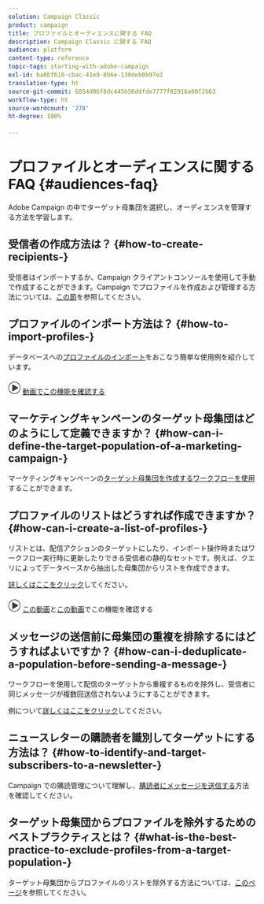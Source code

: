 ```yaml
---
solution: Campaign Classic
product: campaign
title: プロファイルとオーディエンスに関する FAQ
description: Campaign Classic に関する FAQ
audience: platform
content-type: reference
topic-tags: starting-with-adobe-campaign
exl-id: ba8bf610-cbac-41e9-8b6e-130deb8b97e2
translation-type: ht
source-git-commit: 6854d06f8dc445b56ddfde7777f02916a60f2b63
workflow-type: ht
source-wordcount: '278'
ht-degree: 100%

---
```


# プロファイルとオーディエンスに関する FAQ {#audiences-faq}

Adobe Campaign の中でターゲット母集団を選択し、オーディエンスを管理する方法を学習します。

## 受信者の作成方法は？ {#how-to-create-recipients-}

受信者はインポートするか、Campaign クライアントコンソールを使用して手動で作成することができます。Campaign でプロファイルを作成および管理する方法については、[この節](../../platform/using/about-profiles.md)を参照してください。

## プロファイルのインポート方法は？ {#how-to-import-profiles-}

データベースへの[プロファイルのインポート](../../platform/using/import-operations-samples.md)をおこなう簡単な使用例を紹介しています。

![](assets/do-not-localize/how-to-video.png) [動画でこの機能を確認する](https://docs.adobe.com/content/help/ja-JP/campaign-classic-learn/tutorials/getting-started/importing-profiles.translate.html)

## マーケティングキャンペーンのターゲット母集団はどのようにして定義できますか？ {#how-can-i-define-the-target-population-of-a-marketing-campaign-}

マーケティングキャンペーンの[ターゲット母集団を作成するワークフローを使用](../../campaign/using/marketing-campaign-deliveries.md#building-the-main-target-in-a-workflow)することができます。


## プロファイルのリストはどうすれば作成できますか？ {#how-can-i-create-a-list-of-profiles-}

リストとは、配信アクションのターゲットにしたり、インポート操作時またはワークフロー実行時に更新したりできる受信者の静的なセットです。例えば、クエリによってデータベースから抽出した母集団からリストを作成できます。

[詳しくはここをクリック](../../platform/using/creating-and-managing-lists.md#creating-a-profile-list-from-a-group)してください。

![](assets/do-not-localize/how-to-video.png) [この動画](https://docs.adobe.com/content/help/ja-JP/campaign-classic-learn/tutorials/profile-management/creating-a-list-of-recipients-with-a-workflow.html)と[この動画](https://docs.adobe.com/content/help/ja-JP/campaign-classic-learn/tutorials/profile-management/creating-a-list-of-recipients.html)でこの機能を確認する

## メッセージの送信前に母集団の重複を排除するにはどうすればよいですか？ {#how-can-i-deduplicate-a-population-before-sending-a-message-}

ワークフローを使用して配信のターゲットから重複するものを除外し、受信者に同じメッセージが複数回送信されないようにすることができます。

例について[詳しくはここをクリック](../../workflow/using/deduplication.md#example--identify-the-duplicates-before-a-delivery)してください。

## ニュースレターの購読者を識別してターゲットにする方法は？ {#how-to-identify-and-target-subscribers-to-a-newsletter-}

Campaign での購読管理について理解し、[購読者にメッセージを送信する](../../delivery/using/managing-subscriptions.md)方法を確認してください。

## ターゲット母集団からプロファイルを除外するためのベストプラクティスとは？ {#what-is-the-best-practice-to-exclude-profiles-from-a-target-population-}

ターゲット母集団からプロファイルのリストを除外する方法については、[このページ](../../workflow/using/read-list.md)を参照してください。
